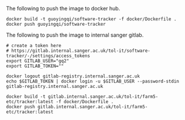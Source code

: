The following to push the image to docker hub.
```
docker build -t guoyingqi/software-tracker -f docker/Dockerfile .
docker push guoyingqi/software-tracker
```

The following to push the image to internal sanger gitlab.
```
# create a token here
# https://gitlab.internal.sanger.ac.uk/tol-it/software-tracker/-/settings/access_tokens
export GITLAB_USER="gq2"
export GITLAB_TOKEN=""

docker logout gitlab-registry.internal.sanger.ac.uk
echo $GITLAB_TOKEN | docker login -u $GITLAB_USER --password-stdin gitlab-registry.internal.sanger.ac.uk

docker build -t gitlab.internal.sanger.ac.uk/tol-it/farm5-etc/tracker:latest -f docker/Dockerfile .
docker push gitlab.internal.sanger.ac.uk/tol-it/farm5-etc/tracker:latest
```
